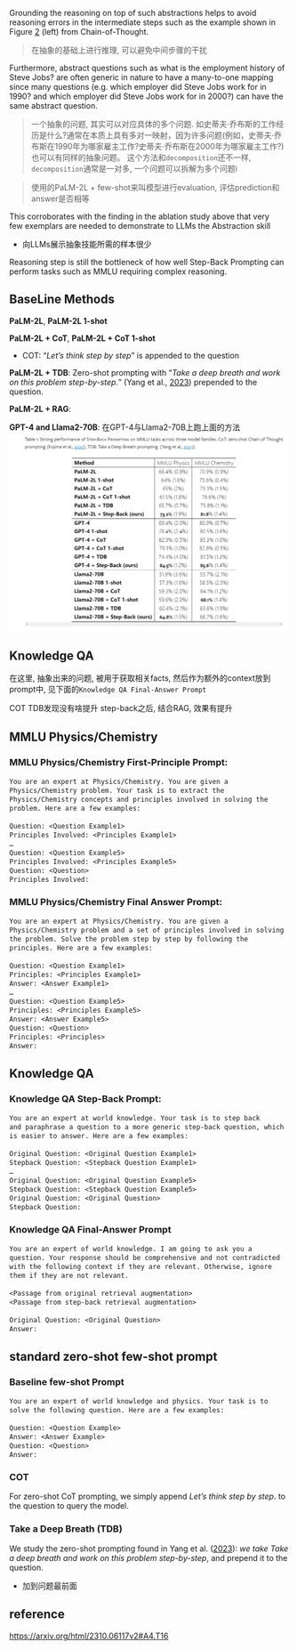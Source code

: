 Grounding the reasoning on top of such abstractions helps to avoid reasoning errors in the intermediate steps such as the example shown in Figure [2](https://arxiv.org/html/2310.06117v2#S1.F2 "Figure 2 ‣ 1 Introduction ‣ Take a Step Back: Evoking Reasoning via Abstraction in Large Language Models") (left) from Chain-of-Thought.
> 在抽象的基础上进行推理, 可以避免中间步骤的干扰

Furthermore, abstract questions such as what is the employment history of Steve Jobs? are often generic in nature to have a many-to-one mapping since many questions (e.g. which employer did Steve Jobs work for in 1990? and which employer did Steve Jobs work for in 2000?) can have the same abstract question.
> 一个抽象的问题, 其实可以对应具体的多个问题. 如史蒂夫·乔布斯的工作经历是什么?通常在本质上具有多对一映射，因为许多问题(例如，史蒂夫·乔布斯在1990年为哪家雇主工作?史蒂夫·乔布斯在2000年为哪家雇主工作?)也可以有同样的抽象问题。
> 这个方法和`decomposition`还不一样, `decomposition`通常是一对多, 一个问题可以拆解为多个问题i

> 使用的PaLM-2L + few-shot来叫模型进行evaluation, 评估prediction和answer是否相等

This corroborates with the finding in the ablation study above that very few exemplars are needed to demonstrate to LLMs the Abstraction skill
- 向LLMs展示抽象技能所需的样本很少

Reasoning step is still the bottleneck of how well Step-Back Prompting can perform tasks such as MMLU requiring complex reasoning.

## BaseLine Methods
**PaLM-2L**, **PaLM-2L 1-shot**

**PaLM-2L + CoT**, **PaLM-2L + CoT 1-shot**
- COT: “*Let’s think step by step*” is appended to the question

**PaLM-2L + TDB**: Zero-shot prompting with “*Take a deep breath and work on this problem step-by-step.*” (Yang et al., [2023](https://arxiv.org/html/2310.06117v2#bib.bib31)) prepended to the question.

**PaLM-2L + RAG**: 

**GPT-4 and Llama2-70B**: 在GPT-4与Llama2-70B上跑上面的方法
![image.png](../img/step-back-prompting-1.png)

## Knowledge QA
在这里, 抽象出来的问题, 被用于获取相关facts, 然后作为额外的context放到prompt中, 见下面的`Knowledge QA Final-Answer Prompt`

COT TDB发现没有啥提升
step-back之后, 结合RAG, 效果有提升

## MMLU Physics/Chemistry
### MMLU Physics/Chemistry First-Principle Prompt:
```
You are an expert at Physics/Chemistry. You are given a Physics/Chemistry problem. Your task is to extract the Physics/Chemistry concepts and principles involved in solving the problem. Here are a few examples:  
  
Question: <Question Example1>  
Principles Involved: <Principles Example1>  
…  
Question: <Question Example5>  
Principles Involved: <Principles Example5>  
Question: <Question>  
Principles Involved:
```

### MMLU Physics/Chemistry Final Answer Prompt:
```
You are an expert at Physics/Chemistry. You are given a Physics/Chemistry problem and a set of principles involved in solving the problem. Solve the problem step by step by following the principles. Here are a few examples:  
  
Question: <Question Example1>  
Principles: <Principles Example1>  
Answer: <Answer Example1>  
…  
Question: <Question Example5>  
Principles: <Principles Example5>  
Answer: <Answer Example5>  
Question: <Question>  
Principles: <Principles>  
Answer:
```

## Knowledge QA
### Knowledge QA Step-Back Prompt:
```
You are an expert at world knowledge. Your task is to step back and paraphrase a question to a more generic step-back question, which is easier to answer. Here are a few examples:  
  
Original Question: <Original Question Example1>  
Stepback Question: <Stepback Question Example1>  
…  
Original Question: <Original Question Example5>  
Stepback Question: <Stepback Question Example5>  
Original Question: <Original Question>  
Stepback Question:
```

### Knowledge QA Final-Answer Prompt
```
You are an expert of world knowledge. I am going to ask you a question. Your response should be comprehensive and not contradicted with the following context if they are relevant. Otherwise, ignore them if they are not relevant.  
  
<Passage from original retrieval augmentation>  
<Passage from step-back retrieval augmentation>  
  
Original Question: <Original Question>  
Answer:
```

## standard zero-shot few-shot prompt
### Baseline few-shot Prompt
```
You are an expert of world knowledge and physics. Your task is to solve the following question. Here are a few examples:  
  
Question: <Question Example>  
Answer: <Answer Example>  
Question: <Question>  
Answer:
```

### COT
For zero-shot CoT prompting, we simply append *Let’s think step by step*. to the question to query the model.

### Take a Deep Breath (TDB)
We study the zero-shot prompting found in Yang et al. ([2023](https://arxiv.org/html/2310.06117v2#bib.bib31)): *we take Take a deep breath and work on this problem step-by-step*, and prepend it to the question.
- 加到问题最前面

## reference
https://arxiv.org/html/2310.06117v2#A4.T16